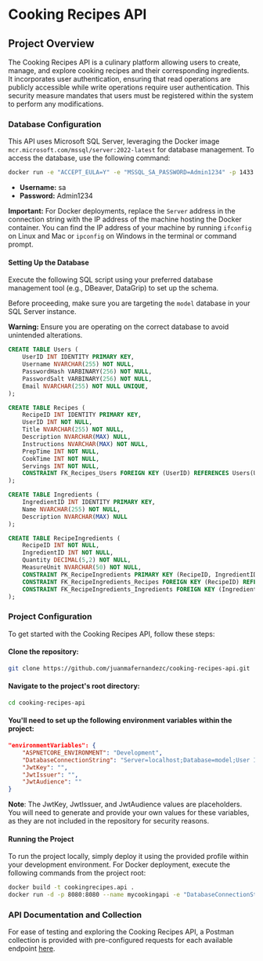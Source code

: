 # Cooking Recipes API

## Project Overview

The Cooking Recipes API is a culinary platform allowing users to create, manage, and explore cooking recipes and their corresponding ingredients. It incorporates user authentication, ensuring that read operations are publicly accessible while write operations require user authentication. This security measure mandates that users must be registered within the system to perform any modifications.

### Database Configuration

This API uses Microsoft SQL Server, leveraging the Docker image `mcr.microsoft.com/mssql/server:2022-latest` for database management. To access the database, use the following command:

```sh
docker run -e "ACCEPT_EULA=Y" -e "MSSQL_SA_PASSWORD=Admin1234" -p 1433:1433 -d mcr.microsoft.com/mssql/server:2022-latest
```

- **Username:** sa
- **Password:** Admin1234

**Important:** For Docker deployments, replace the `Server` address in the connection string with the IP address of the machine hosting the Docker container. You can find the IP address of your machine by running `ifconfig` on Linux and Mac or `ipconfig` on Windows in the terminal or command prompt.

#### Setting Up the Database

Execute the following SQL script using your preferred database management tool (e.g., DBeaver, DataGrip) to set up the schema.

Before proceeding, make sure you are targeting the `model` database in your SQL Server instance.

**Warning:** Ensure you are operating on the correct database to avoid unintended alterations.

```sql
CREATE TABLE Users (
    UserID INT IDENTITY PRIMARY KEY,
    Username NVARCHAR(255) NOT NULL,
    PasswordHash VARBINARY(256) NOT NULL,
    PasswordSalt VARBINARY(256) NOT NULL,
    Email NVARCHAR(255) NOT NULL UNIQUE,
);

CREATE TABLE Recipes (
    RecipeID INT IDENTITY PRIMARY KEY,
    UserID INT NOT NULL,
    Title NVARCHAR(255) NOT NULL,
    Description NVARCHAR(MAX) NULL,
    Instructions NVARCHAR(MAX) NOT NULL,
    PrepTime INT NOT NULL,
    CookTime INT NOT NULL,
    Servings INT NOT NULL,
    CONSTRAINT FK_Recipes_Users FOREIGN KEY (UserID) REFERENCES Users(UserID)
);

CREATE TABLE Ingredients (
    IngredientID INT IDENTITY PRIMARY KEY,
    Name NVARCHAR(255) NOT NULL,
    Description NVARCHAR(MAX) NULL
);

CREATE TABLE RecipeIngredients (
    RecipeID INT NOT NULL,
    IngredientID INT NOT NULL,
    Quantity DECIMAL(5,2) NOT NULL,
    MeasureUnit NVARCHAR(50) NOT NULL,
    CONSTRAINT PK_RecipeIngredients PRIMARY KEY (RecipeID, IngredientID),
    CONSTRAINT FK_RecipeIngredients_Recipes FOREIGN KEY (RecipeID) REFERENCES Recipes(RecipeID),
    CONSTRAINT FK_RecipeIngredients_Ingredients FOREIGN KEY (IngredientID) REFERENCES Ingredients(IngredientID)
);
```

### Project Configuration
To get started with the Cooking Recipes API, follow these steps:

#### Clone the repository:
```bash
git clone https://github.com/juanmafernandezc/cooking-recipes-api.git
```

#### Navigate to the project's root directory:
```bash
cd cooking-recipes-api
```

#### You'll need to set up the following environment variables within the project:
```json
"environmentVariables": {
    "ASPNETCORE_ENVIRONMENT": "Development",
    "DatabaseConnectionString": "Server=localhost;Database=model;User Id=sa;Password=Admin1234;Encrypt=True;TrustServerCertificate=True;Connection Timeout=30;",
    "JwtKey": "",
    "JwtIssuer": "",
    "JwtAudience": ""
}
```

**Note**: The JwtKey, JwtIssuer, and JwtAudience values are placeholders. You will need to generate and provide your own values for these variables, as they are not included in the repository for security reasons.

#### Running the Project
To run the project locally, simply deploy it using the provided profile within your development environment. For Docker deployment, execute the following commands from the project root:

```sh
docker build -t cookingrecipes.api .
docker run -d -p 8080:8080 --name mycookingapi -e "DatabaseConnectionString=Server=192.168.1.13;Database=model;User Id=sa;Password=Admin1234;Encrypt=True;TrustServerCertificate=True;Connection Timeout=30;" -e "JwtKey=tu_jwt_key_aqui" -e "JwtIssuer=tu_jwt_issuer_aqui" -e "JwtAudience=tu_jwt_audience_aqui" cookingrecipes.api
```

### API Documentation and Collection

For ease of testing and exploring the Cooking Recipes API, a Postman collection is provided with pre-configured requests for each available endpoint [here](./Postman/collection.json).